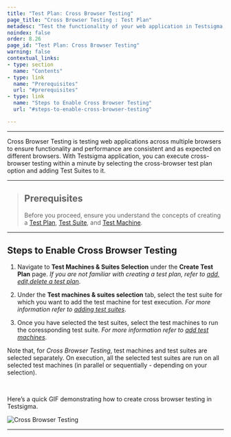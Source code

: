 ```yaml
---
title: "Test Plan: Cross Browser Testing"
page_title: "Cross Browser Testing : Test Plan"
metadesc: "Test the functionality of your web application in Testsigma across all platforms. Test your application on multiple browsers and versions easily."
noindex: false
order: 8.26
page_id: "Test Plan: Cross Browser Testing"
warning: false
contextual_links:
- type: section
  name: "Contents"
- type: link
  name: "Prerequisites"
  url: "#prerequisites"
- type: link
  name: "Steps to Enable Cross Browser Testing"
  url: "#steps-to-enable-cross-browser-testing"

---
```


---

Cross Browser Testing is testing web applications across multiple browsers to ensure functionality and performance are consistent and as expected on different browsers. With Testsigma application, you can execute cross-browser testing within a minute by selecting the cross-browser test plan option and adding Test Suites to it.

---


> ## **Prerequisites**
>
> Before you proceed, ensure you understand the concepts of creating a [Test Plan](https://testsigma.com/docs/test-management/test-plans/overview/), [Test Suite](https://testsigma.com/docs/test-management/test-suites/overview/), and [Test Machine](https://testsigma.com/docs/test-management/test-plans/manage-test-machines/).

---


## **Steps to Enable Cross Browser Testing**

1. Navigate to **Test Machines & Suites Selection** under the **Create Test Plan** page.  *If you are not familiar with creating a test plan, refer to [add, edit,delete a test plan](https://testsigma.com/docs/test-management/test-plans/overview/)*.

2. Under the **Test machines & suites selection** tab, select the test suite for which you want to add the test machine for test execution. *For more information refer to [adding test suites](https://testsigma.com/docs/test-management/test-plans/manage-test-suites/)*.

3. Once you have selected the test suites, select the test machines to run the coressponding test suite. *For more information refer to [add test machines](https://testsigma.com/docs/test-management/test-plans/manage-test-machines/)*.
 
Note that, for *Cross Browser Testing*, test machines and test suites are selected separately. On execution, all the selected test suites are run on all selected test machines (in parallel or sequentially - depending on your selection).

<br>

Here’s a quick GIF demonstrating how to create cross browser testing in Testsigma.

![Cross Browser Testing](https://s3.amazonaws.com/static-docs.testsigma.com/new_images/projects/applications/cbtesting.gif)

---
